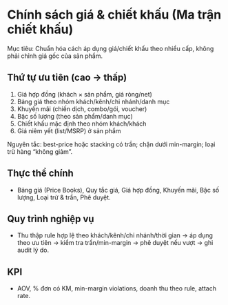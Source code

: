 # Chính sách giá & chiết khấu (Ma trận chiết khấu)

Mục tiêu: Chuẩn hóa cách áp dụng giá/chiết khấu theo nhiều cấp, không phải chỉnh giá gốc của sản phẩm.

## Thứ tự ưu tiên (cao → thấp)
1) Giá hợp đồng (khách × sản phẩm, giá ròng/net)
2) Bảng giá theo nhóm khách/kênh/chi nhánh/danh mục
3) Khuyến mãi (chiến dịch, combo/gói, voucher)
4) Bậc số lượng (theo sản phẩm/danh mục)
5) Chiết khấu mặc định theo nhóm khách/khách
6) Giá niêm yết (list/MSRP) ở sản phẩm

Nguyên tắc: best-price hoặc stacking có trần; chặn dưới min-margin; loại trừ hàng “không giảm”.

## Thực thể chính
- Bảng giá (Price Books), Quy tắc giá, Giá hợp đồng, Khuyến mãi, Bậc số lượng, Loại trừ & trần, Phê duyệt.

## Quy trình nghiệp vụ
- Thu thập rule hợp lệ theo khách/kênh/chi nhánh/thời gian → áp dụng theo ưu tiên → kiểm tra trần/min-margin → phê duyệt nếu vượt → ghi audit lý do.

## KPI
- AOV, % đơn có KM, min-margin violations, doanh thu theo rule, attach rate.
